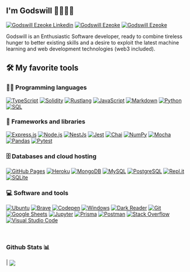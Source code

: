 
## I'm Godswill 👋🏾👨‍💻
    
[![Godswill Ezeoke Linkedin](https://img.shields.io/badge/LinkedIn-0077B5?style=for-the-badge&logo=linkedin&logoColor=white)](https://www.linkedin.com/in/ezeoke-chidera/)
[![Godswill Ezeoke](https://img.shields.io/badge/Hashnode-2962FF?style=for-the-badge&logo=hashnode&logoColor=white)](https://willdera.hashnode.dev/)
[![Godswill Ezeoke](https://img.shields.io/badge/Twitter-1DA1F2?style=for-the-badge&logo=twitter&logoColor=white)](https://twitter.com/_willdera)

Godswill is an Enthusiastic Software developer, ready to combine tireless hunger to better existing skills and a desire to exploit the latest machine learning and web development technologies (web3 included).
<br>

## 🛠️ My favorite tools

### 👨‍💻 Programming languages

<p>
    <a href="#"><img alt="TypeScript" src="https://img.shields.io/badge/TypeScript-007ACC.svg?logo=typescript&logoColor=white"></a>
    <a href="#"><img alt="Solidity" src="https://img.shields.io/badge/Solidity-000000.svg?logo=solidity&logoColor=white"></a>
    <a href="#"><img alt="Rustlang" src="https://img.shields.io/badge/Rust-000000.svg?logo=rust&logoColor=red"></a>
    <a href="#"><img alt="JavaScript" src="https://img.shields.io/badge/JavaScript-F7DF1E.svg?logo=javascript&logoColor=black"></a>
    <a href="#"><img alt="Markdown" src="https://img.shields.io/badge/Markdown-000000.svg?logo=markdown&logoColor=white"></a>
    <a href="#"><img alt="Python" src="https://img.shields.io/badge/Python-14354C.svg?logo=python&logoColor=white"></a>
    <a href="#"><img alt="SQL" src="https://custom-icon-badges.herokuapp.com/badge/SQL-025E8C.svg?logo=database&logoColor=white"></a>
</p>

### 🧰 Frameworks and libraries

<p>
    <a href="#"><img alt="Express.js" src="https://img.shields.io/badge/Express.js-404d59.svg?logo=express&logoColor=white"></a>
    <a href="#"><img alt="Node.js" src="https://img.shields.io/badge/Node.js-43853D.svg?logo=node.js&logoColor=white"></a>
    <a href="#"><img alt="NestJs" src="https://custom-icon-badges.herokuapp.com/badge/NestJs-E8E8E8.svg?logo=nestjs.&logoColor=red"></a>
    <a href="#"><img alt="Jest" src="https://img.shields.io/badge/Jest-C21325.svg?logo=jest&logoColor=white"></a>
    <a href="#"><img alt="Chai" src="https://img.shields.io/badge/Chai-e9c46a.svg?logo=chai&logoColor=red"></a>
    <a href="#"><img alt="NumPy" src="https://img.shields.io/badge/Numpy-013243.svg?logo=numpy&logoColor=white"></a>
    <a href="#"><img alt="Mocha" src="https://img.shields.io/badge/Mocha-7f4f24.svg?logo=mocha&logoColor=white"></a>
    <a href="#"><img alt="Pandas" src="https://img.shields.io/badge/Pandas-150458.svg?logo=pandas&logoColor=white"></a>
    <a href="#"><img alt="Pytest" src="https://img.shields.io/badge/Pytest-0A9EDC.svg?logo=pytest&logoColor=white"></a>
</p>

### 🗄️ Databases and cloud hosting

<p>
    <a href="#"><img alt="GitHub Pages" src="https://img.shields.io/badge/GitHub%20Pages-327FC7.svg?logo=github&logoColor=white"></a>
    <a href="#"><img alt="Heroku" src="https://img.shields.io/badge/Heroku-430098.svg?logo=heroku&logoColor=white"></a>
    <a href="#"><img alt="MongoDB" src ="https://img.shields.io/badge/MongoDB-4ea94b.svg?logo=mongodb&logoColor=white"></a>
    <a href="#"><img alt="MySQL" src="https://img.shields.io/badge/MySQL-00f.svg?logo=mysql&logoColor=white"></a>
    <a href="#"><img alt="PostgreSQL" src ="https://img.shields.io/badge/PostgreSQL-316192.svg?logo=postgresql&logoColor=white"></a>
    <a href="#"><img alt="Repl.it" src="https://img.shields.io/badge/Repl.it-0D101E.svg?logo=Replit&logoColor=white"></a>
    <a href="#"><img alt="SQLite" src ="https://img.shields.io/badge/SQLite-07405e.svg?logo=sqlite&logoColor=white"></a>
</p>

### 💻 Software and tools

<p>
    <a href="#"><img alt="Ubuntu" src="https://img.shields.io/badge/Ubuntu-000000.svg?logo=ubuntu&logoColor=orange"></a>
    <a href="#"><img alt="Brave" src="https://img.shields.io/badge/-Brave-FB542B?logo=brave&logoColor=white"></a>
    <a href="#"><img alt="Codepen" src="https://img.shields.io/badge/Codepen-000000.svg?logo=codepen&logoColor=white"></a>
     <a href="#"><img alt="Windows" src="https://img.shields.io/badge/windows-00b4d8?logo=windows&logoColor=white"></a>
    <a href="#"><img alt="Dark Reader" src="https://img.shields.io/badge/-Dark%20Reader-141E24?logo=dark-reader&logoColor=white"></a>
    <a href="#"><img alt="Git" src="https://img.shields.io/badge/Git-F05033.svg?logo=git&logoColor=white"></a>
    <a href="#"><img alt="Google Sheets" src="https://img.shields.io/badge/Google%20Sheets-34A853.svg?logo=google%20sheets&logoColor=white"></a>
    <a href="#"><img alt="Jupyter" src="https://img.shields.io/badge/Jupyter-F37626.svg?logo=Jupyter&logoColor=white"></a>
    <a href="#"><img alt="Prisma" src="https://img.shields.io/badge/Prisma-000000.svg?logo=prisma&logoColor=white"></a>
    <a href="#"><img alt="Postman" src="https://img.shields.io/badge/Postman-FF6C37?logo=postman&logoColor=white"></a>
    <a href="#"><img alt="Stack Overflow" src="https://img.shields.io/badge/-Stack%20Overflow-FE7A16?logo=stack-overflow&logoColor=white"></a>
    <a href="#"><img alt="Visual Studio Code" src="https://img.shields.io/badge/Visual%20Studio%20Code-0078d7.svg?logo=visual-studio-code&logoColor=white"></a>
</p>

<br>

### Github Stats 📊

| <a href="https://github.com/willdera/github-readme-stats"><img align="center" src="https://github-readme-stats.vercel.app/api?username=willdera&count_private=true&show_icons=true&include_all_commits=true&theme=radical" /></a>

